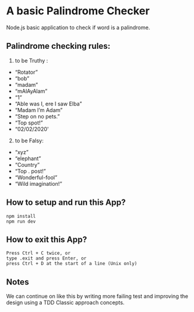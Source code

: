 # A basic Palindrome Checker
Node.js basic application to check if word is a palindrome.

## Palindrome checking rules:
1. to be Truthy :
- “Rotator”
- “bob”
- “madam”
- “mAlAyAlam”
- “1”
- “Able was I, ere I saw Elba”
- “Madam I’m Adam”
- “Step on no pets.”
- “Top spot!”
- “02/02/2020'

2. to be Falsy:
- “xyz”
- “elephant”
- “Country”
- “Top . post!”
- “Wonderful-fool”
- “Wild imagination!”


## How to setup and run this App?
```
npm install
npm run dev
```
## How to exit this App?
```
Press Ctrl + C twice, or
type .exit and press Enter, or
press Ctrl + D at the start of a line (Unix only)
```

## Notes
We can continue on like this by writing more failing test and improving the design using a TDD Classic approach concepts.
